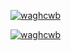 [![waghcwb](https://github-readme-stats.vercel.app/api?username=waghcwb&theme=vue-dark)](https://github.com/waghcwb/github-readme-stats)

[![waghcwb](https://github-readme-stats.vercel.app/api/top-langs/?username=waghcwb&layout=compact)](https://github.com/waghcwb/github-readme-stats)


<!--
**waghcwb/waghcwb** is a ✨ _special_ ✨ repository because its `README.md` (this file) appears on your GitHub profile.

Here are some ideas to get you started:

- 🔭 I’m currently working on ...
- 🌱 I’m currently learning ...
- 👯 I’m looking to collaborate on ...
- 🤔 I’m looking for help with ...
- 💬 Ask me about ...
- 📫 How to reach me: ...
- 😄 Pronouns: ...
- ⚡ Fun fact: ...
-->
